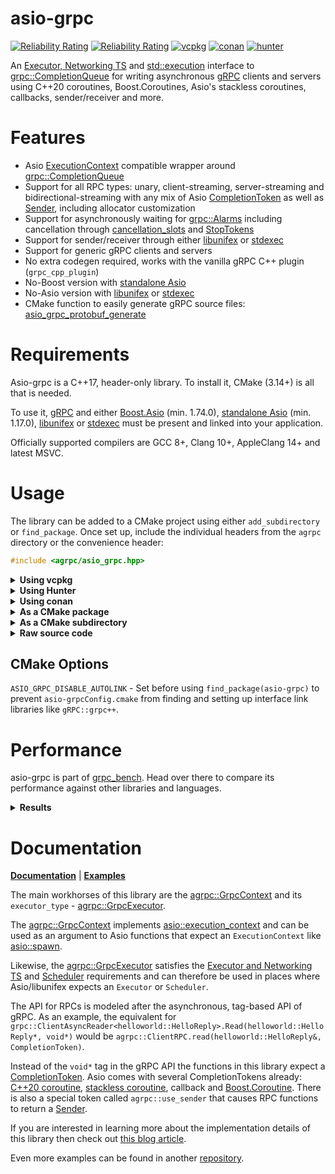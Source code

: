 # asio-grpc

[![Reliability Rating](https://sonarcloud.io/api/project_badges/measure?project=Tradias_asio-grpc&metric=reliability_rating)](https://sonarcloud.io/dashboard?id=Tradias_asio-grpc) [![Reliability Rating](https://sonarcloud.io/api/project_badges/measure?project=Tradias_asio-grpc&metric=coverage)](https://sonarcloud.io/dashboard?id=Tradias_asio-grpc) [![vcpkg](https://repology.org/badge/version-for-repo/vcpkg/asio-grpc.svg?header=vcpkg)](https://repology.org/project/asio-grpc/versions) [![conan](https://repology.org/badge/version-for-repo/conancenter/asio-grpc.svg?header=conan)](https://repology.org/project/asio-grpc/versions) [![hunter](https://img.shields.io/badge/hunter-asio_grpc-green.svg)](https://hunter.readthedocs.io/en/latest/packages/pkg/asio-grpc.html)

An [Executor, Networking TS](https://www.boost.org/doc/libs/1_84_0/doc/html/boost_asio/reference/Executor1.html#boost_asio.reference.Executor1.standard_executors) and [std::execution](http://wg21.link/p2300) interface to [grpc::CompletionQueue](https://grpc.github.io/grpc/cpp/classgrpc_1_1_completion_queue.html) for writing asynchronous [gRPC](https://grpc.io/) clients and servers using C++20 coroutines, Boost.Coroutines, Asio's stackless coroutines, callbacks, sender/receiver and more.

# Features

* Asio [ExecutionContext](https://www.boost.org/doc/libs/1_84_0/doc/html/boost_asio/reference/ExecutionContext.html) compatible wrapper around [grpc::CompletionQueue](https://grpc.github.io/grpc/cpp/classgrpc_1_1_completion_queue.html)
* Support for all RPC types: unary, client-streaming, server-streaming and bidirectional-streaming with any mix of Asio [CompletionToken](https://www.boost.org/doc/libs/1_84_0/doc/html/boost_asio/reference/asynchronous_operations.html#boost_asio.reference.asynchronous_operations.completion_tokens_and_handlers) as well as [Sender](https://github.com/facebookexperimental/libunifex/blob/main/doc/concepts.md#sender-concept), including allocator customization
* Support for asynchronously waiting for [grpc::Alarms](https://grpc.github.io/grpc/cpp/classgrpc_1_1_alarm.html) including cancellation through [cancellation_slots](https://www.boost.org/doc/libs/1_84_0/doc/html/boost_asio/reference/cancellation_slot.html) and [StopTokens](https://github.com/facebookexperimental/libunifex/blob/main/doc/concepts.md#stoptoken-concept)
* Support for sender/receiver through either [libunifex](https://github.com/facebookexperimental/libunifex) or [stdexec](https://github.com/NVIDIA/stdexec)
* Support for generic gRPC clients and servers
* No extra codegen required, works with the vanilla gRPC C++ plugin (`grpc_cpp_plugin`)
* No-Boost version with [standalone Asio](https://github.com/chriskohlhoff/asio)
* No-Asio version with [libunifex](https://github.com/facebookexperimental/libunifex) or [stdexec](https://github.com/NVIDIA/stdexec)
* CMake function to easily generate gRPC source files: [asio_grpc_protobuf_generate](/cmake/AsioGrpcProtobufGenerator.cmake)

# Requirements

Asio-grpc is a C++17, header-only library. To install it, CMake (3.14+) is all that is needed.

To use it, [gRPC](https://grpc.io/) and either [Boost.Asio](https://www.boost.org/doc/libs/1_84_0/doc/html/boost_asio.html) (min. 1.74.0), [standalone Asio](https://github.com/chriskohlhoff/asio) (min. 1.17.0), [libunifex](https://github.com/facebookexperimental/libunifex) or [stdexec](https://github.com/NVIDIA/stdexec) must be present and linked into your application.

Officially supported compilers are GCC 8+, Clang 10+, AppleClang 14+ and latest MSVC.

# Usage

The library can be added to a CMake project using either `add_subdirectory` or `find_package`. Once set up, include the individual headers from the `agrpc` directory or the convenience header:

```cpp
#include <agrpc/asio_grpc.hpp>
```

<details><summary><b>Using vcpkg</b></summary>
<p>

Add [asio-grpc](https://github.com/microsoft/vcpkg/blob/master/ports/asio-grpc/vcpkg.json) to the dependencies inside your `vcpkg.json`: 

```
{
    "name": "your_app",
    "version": "0.1.0",
    "dependencies": [
        "asio-grpc",
        // To use the Boost.Asio backend add
        // "boost-asio",
        // To use the standalone Asio backend add
        // "asio",
        // To use the libunifex backend add
        // "libunifex",
        // To use the stdexec backend add
        // "stdexec"
    ]
}
```

Locate asio-grpc and link it to your target in your `CMakeLists.txt`:

```cmake
find_package(asio-grpc)
# Using the Boost.Asio backend
find_package(Boost)
target_link_libraries(your_app PUBLIC asio-grpc::asio-grpc Boost::headers)
# Or use the standalone Asio backend
find_package(asio)
#target_link_libraries(your_app PUBLIC asio-grpc::asio-grpc-standalone-asio asio::asio)
# Or use the libunifex backend
find_package(unifex)
#target_link_libraries(your_app PUBLIC asio-grpc::asio-grpc-unifex unifex::unifex)
# Or use the stdexec backend
find_package(stdexec)
#target_link_libraries(your_app PUBLIC asio-grpc::asio-grpc-stdexec STDEXEC::stdexec)
```

</p>
</details>

<details><summary><b>Using Hunter</b></summary>
<p>

See asio-grpc's documentation on the Hunter website: [https://hunter.readthedocs.io/en/latest/packages/pkg/asio-grpc.html](https://hunter.readthedocs.io/en/latest/packages/pkg/asio-grpc.html).

</p>
</details>

<details><summary><b>Using conan</b></summary>
<p>

The recipe in conan-center is called [asio-grpc](https://conan.io/center/recipes/asio-grpc).   
If you are using conan's CMake generator then link with `asio-grpc::asio-grpc` independent of the backend that you choose:

```cmake
find_package(asio-grpc)
target_link_libraries(your_app PUBLIC asio-grpc::asio-grpc)
```

</p>
</details>

<details><summary><b>As a CMake package</b></summary>
<p>

Clone the repository and install it.

```shell
cmake -B build -DCMAKE_INSTALL_PREFIX=/desired/installation/directory .
cmake --build build --target install
```

Locate it and link it to your target.

Using [Boost.Asio](https://www.boost.org/doc/libs/1_84_0/doc/html/boost_asio.html):

```cmake
# Make sure CMAKE_PREFIX_PATH contains /desired/installation/directory
find_package(asio-grpc)
find_package(Boost)
target_link_libraries(your_app PUBLIC asio-grpc::asio-grpc Boost::headers)
```

Or using [standalone Asio](https://github.com/chriskohlhoff/asio):

```cmake
# Make sure CMAKE_PREFIX_PATH contains /desired/installation/directory
find_package(asio-grpc)
find_package(asio)
target_link_libraries(your_app PUBLIC asio-grpc::asio-grpc-standalone-asio asio::asio)
```

Or using [libunifex](https://github.com/facebookexperimental/libunifex):

```cmake
# Make sure CMAKE_PREFIX_PATH contains /desired/installation/directory
find_package(asio-grpc)
find_package(unifex)
target_link_libraries(your_app PUBLIC asio-grpc::asio-grpc-unifex unifex::unifex)
```

Or using [stdexec](https://github.com/NVIDIA/stdexec):

```cmake
# Make sure CMAKE_PREFIX_PATH contains /desired/installation/directory
find_package(asio-grpc)
find_package(stdexec)
target_link_libraries(your_app PUBLIC asio-grpc::asio-grpc-stdexec STDEXEC::stdexec)
```

</p>
</details>

<details><summary><b>As a CMake subdirectory</b></summary>
<p>

Clone the repository into a subdirectory of your CMake project. Then add it and link it to your target.

Independent of the backend you chose, find and link with gRPC:

```cmake
find_package(gRPC)
target_link_libraries(your_app PUBLIC gRPC::grpc++)
```

Using [Boost.Asio](https://www.boost.org/doc/libs/1_84_0/doc/html/boost_asio.html):

```cmake
add_subdirectory(/path/to/asio-grpc)
find_package(Boost)
target_link_libraries(your_app PUBLIC asio-grpc::asio-grpc Boost::headers)
```

Or using [standalone Asio](https://github.com/chriskohlhoff/asio):

```cmake
add_subdirectory(/path/to/asio-grpc)
find_package(asio)
target_link_libraries(your_app PUBLIC asio-grpc::asio-grpc-standalone-asio asio::asio)
```

Or using [libunifex](https://github.com/facebookexperimental/libunifex):

```cmake
add_subdirectory(/path/to/asio-grpc)
find_package(unifex)
target_link_libraries(your_app PUBLIC asio-grpc::asio-grpc-unifex unifex::unifex)
```

Or using [stdexec](https://github.com/NVIDIA/stdexec):

```cmake
add_subdirectory(/path/to/asio-grpc)
find_package(stdexec)
target_link_libraries(your_app PUBLIC asio-grpc::asio-grpc-stdexec STDEXEC::stdexec)
```

</p>
</details>

<details><summary><b>Raw source code</b></summary>
<p>

This type of usage is unsupported. Future versions of asio-grpc might break it without notice.

Copy the contents of the `src/` directory into your project and add it to your project's include directories. Depending on your desired backend: Boost.Asio, 
standalone Asio, libunifex or stdexec, set the preprocessor definitions `AGRPC_BOOST_ASIO`, `AGRPC_STANDALONE_ASIO`, `AGRPC_UNIFEX` or `AGRPC_STDEXEC` respectively. Also make sure that 
the backend's header files and libraries can be found correctly.

</p>
</details>

## CMake Options

`ASIO_GRPC_DISABLE_AUTOLINK` - Set before using `find_package(asio-grpc)` to prevent `asio-grpcConfig.cmake` from finding and setting up interface link libraries like `gRPC::grpc++`.

# Performance

asio-grpc is part of [grpc_bench](https://github.com/Tradias/grpc_bench). Head over there to compare its performance against other libraries and languages.

<details><summary><b>Results</b></summary>
<p>

Below are the results from the helloworld unary RPC for:   
Intel(R) Core(TM) i7-8750H CPU @ 2.20GHz   
Linux, GCC 12.2.0, Boost 1.80.0, gRPC 1.52.1, asio-grpc v2.5.0, jemalloc 5.2.1   
Request scenario: string_100B

### 1 CPU server

| name                        |   req/s |   avg. latency |        90 % in |        95 % in |        99 % in | avg. cpu |   avg. memory |
|-----------------------------|--------:|---------------:|---------------:|---------------:|---------------:|---------:|--------------:|
| rust_thruster_mt            |   48796 |       20.19 ms |        9.42 ms |       12.11 ms |      516.23 ms |  104.51% |     12.06 MiB |
| rust_tonic_mt               |   43343 |       22.86 ms |       10.42 ms |       11.29 ms |      662.73 ms |  102.29% |     14.39 MiB |
| go_grpc                     |   38541 |       25.33 ms |       38.74 ms |       42.98 ms |       53.94 ms |   100.0% |     25.19 MiB |
| rust_grpcio                 |   34757 |       28.65 ms |       30.18 ms |       30.60 ms |       31.68 ms |  101.91% |     18.59 MiB |
| cpp_grpc_mt                 |   33433 |       29.77 ms |       31.56 ms |       32.07 ms |       33.58 ms |  102.22% |      5.69 MiB |
| cpp_asio_grpc_callback      |   32521 |       30.61 ms |       32.54 ms |       33.14 ms |       35.29 ms |  101.65% |      5.93 MiB |
| cpp_asio_grpc_unifex        |   32507 |       30.62 ms |       32.50 ms |       32.99 ms |       34.66 ms |  102.94% |      5.81 MiB |
| cpp_asio_grpc_coroutine     |   28893 |       34.47 ms |       36.78 ms |       37.37 ms |       38.88 ms |  102.52% |      5.56 MiB |
| cpp_asio_grpc_io_context_coro |   28072 |       35.47 ms |       37.77 ms |       38.22 ms |       39.93 ms |   77.73% |      5.39 MiB |
| cpp_grpc_callback           |   10243 |       90.44 ms |      118.77 ms |      164.20 ms |      175.43 ms |  100.62% |      44.9 MiB |

### 2 CPU server

| name                        |   req/s |   avg. latency |        90 % in |        95 % in |        99 % in | avg. cpu |   avg. memory |
|-----------------------------|--------:|---------------:|---------------:|---------------:|---------------:|---------:|--------------:|
| cpp_grpc_mt                 |   87550 |        9.66 ms |       15.11 ms |       18.23 ms |       27.03 ms |  204.66% |     26.15 MiB |
| cpp_asio_grpc_unifex        |   86568 |        9.83 ms |       15.34 ms |       18.55 ms |       27.12 ms |  207.78% |     27.54 MiB |
| cpp_asio_grpc_callback      |   85292 |       10.03 ms |       15.38 ms |       18.51 ms |       26.62 ms |  206.63% |     24.73 MiB |
| cpp_asio_grpc_coroutine     |   79647 |       11.04 ms |       18.01 ms |       21.08 ms |       28.67 ms |  212.19% |     25.04 MiB |
| cpp_asio_grpc_io_context_coro |   77953 |       11.24 ms |       18.32 ms |       21.61 ms |       29.20 ms |  161.24% |      28.4 MiB |
| rust_thruster_mt            |   75793 |       11.90 ms |       26.84 ms |       40.49 ms |       59.71 ms |  186.64% |     13.85 MiB |
| cpp_grpc_callback           |   68203 |       12.24 ms |       23.93 ms |       28.62 ms |       41.83 ms |  206.38% |     52.79 MiB |
| rust_tonic_mt               |   67162 |       13.85 ms |       34.05 ms |       46.31 ms |       69.58 ms |  206.13% |     17.24 MiB |
| rust_grpcio                 |   60775 |       15.49 ms |       22.85 ms |       25.77 ms |       31.14 ms |  218.05% |     30.15 MiB |
| go_grpc                     |   58192 |       15.87 ms |       24.31 ms |       27.10 ms |       32.43 ms |  197.71% |     25.06 MiB |

</p>
</details>

# Documentation

[**Documentation**](https://tradias.github.io/asio-grpc/) | [**Examples**](/example)

The main workhorses of this library are the [agrpc::GrpcContext](https://tradias.github.io/asio-grpc/classagrpc_1_1_grpc_context.html) and its `executor_type` - [agrpc::GrpcExecutor](https://tradias.github.io/asio-grpc/classagrpc_1_1_basic_grpc_executor.html). 

The [agrpc::GrpcContext](https://tradias.github.io/asio-grpc/classagrpc_1_1_grpc_context.html) implements [asio::execution_context](https://www.boost.org/doc/libs/1_84_0/doc/html/boost_asio/reference/execution_context.html) and can be used as an argument to Asio functions that expect an `ExecutionContext` like [asio::spawn](https://www.boost.org/doc/libs/1_84_0/doc/html/boost_asio/reference/spawn/overload2.html).

Likewise, the [agrpc::GrpcExecutor](https://tradias.github.io/asio-grpc/classagrpc_1_1_basic_grpc_executor.html) satisfies the [Executor and Networking TS](https://www.boost.org/doc/libs/1_84_0/doc/html/boost_asio/reference/Executor1.html#boost_asio.reference.Executor1.standard_executors) and [Scheduler](https://github.com/facebookexperimental/libunifex/blob/main/doc/concepts.md#scheduler) requirements and can therefore be used in places where Asio/libunifex expects an `Executor` or `Scheduler`.

The API for RPCs is modeled after the asynchronous, tag-based API of gRPC. As an example, the equivalent for `grpc::ClientAsyncReader<helloworld::HelloReply>.Read(helloworld::HelloReply*, void*)` would be `agrpc::ClientRPC.read(helloworld::HelloReply&, CompletionToken)`.

Instead of the `void*` tag in the gRPC API the functions in this library expect a [CompletionToken](https://www.boost.org/doc/libs/1_84_0/doc/html/boost_asio/reference/asynchronous_operations.html#boost_asio.reference.asynchronous_operations.completion_tokens_and_handlers). Asio comes with several CompletionTokens already: [C++20 coroutine](https://www.boost.org/doc/libs/1_84_0/doc/html/boost_asio/reference/use_awaitable.html), [stackless coroutine](https://www.boost.org/doc/libs/1_84_0/doc/html/boost_asio/reference/coroutine.html), callback and [Boost.Coroutine](https://www.boost.org/doc/libs/1_84_0/doc/html/boost_asio/reference/basic_yield_context.html). There is also a special token called `agrpc::use_sender` that causes RPC functions to return a [Sender](https://github.com/facebookexperimental/libunifex/blob/main/doc/concepts.md#sender-concept).

If you are interested in learning more about the implementation details of this library then check out [this blog article](https://medium.com/3yourmind/c-20-coroutines-for-asynchronous-grpc-services-5b3dab1d1d61).

Even more examples can be found in another [repository](https://github.com/Tradias/example-vcpkg-grpc#branches).
